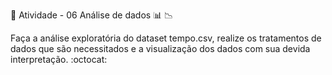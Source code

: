 :pushpin: Atividade - 06 Análise de dados :bar_chart: :chart_with_downwards_trend:	

Faça a análise exploratória do dataset tempo.csv, realize os tratamentos de dados que são necessitados e a visualização dos dados com sua devida interpretação.
:octocat:
